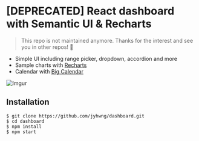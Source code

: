 # [DEPRECATED] React dashboard with Semantic UI & Recharts 
> This repo is not maintained anymore. Thanks for the interest and see you in other repos! 👋

- Simple UI including range picker, dropdown, accordion and more
- Sample charts with [Recharts](http://recharts.org/en-US)
- Calendar with [Big Calendar](http://intljusticemission.github.io/react-big-calendar/examples/index.html)

![Imgur](https://i.imgur.com/UwcmWc7.gif)

## Installation

```
$ git clone https://github.com/jyhwng/dashboard.git
$ cd dashboard
$ npm install
$ npm start
```
